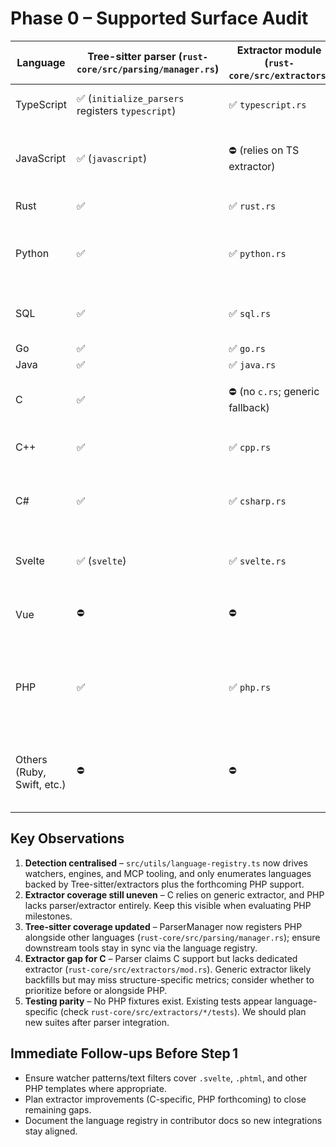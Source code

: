 # Phase 0 – Supported Surface Audit

| Language | Tree-sitter parser (`rust-core/src/parsing/manager.rs`) | Extractor module (`rust-core/src/extractors`) | TS engines detect language? (`src/engines/*`) | Watcher detection (`src/watchers/file-watcher.ts`) | Notes |
| --- | --- | --- | --- | --- | --- |
| TypeScript | ✅ (`initialize_parsers` registers `typescript`) | ✅ `typescript.rs` | ✅ (`detectLanguageFromPath` -> `typescript`) | ✅ (`.ts/.tsx`) | Full pipeline implemented. |
| JavaScript | ✅ (`javascript`) | ⛔ (relies on TS extractor) | ✅ (`js/jsx`) | ✅ | Confirm JS concepts flow correctly via TS extractor; add explicit module? |
| Rust | ✅ | ✅ `rust.rs` | ✅ | ✅ | No issues noted. |
| Python | ✅ | ✅ `python.rs` | ✅ | ✅ | Extractor recently upgraded (see CHANGELOG 0.4.5). |
| SQL | ✅ | ✅ `sql.rs` | ✅ | ✅ | Detection uses shared registry; surfaced correctly. |
| Go | ✅ | ✅ `go.rs` | ✅ | ✅ | Complete. |
| Java | ✅ | ✅ `java.rs` | ✅ | ✅ | Complete. |
| C | ✅ | ⛔ (no `c.rs`; generic fallback) | ✅ | ✅ | Parser works; extractor remains generic. |
| C++ | ✅ | ✅ `cpp.rs` | ✅ | ✅ (`.cpp/.cc/.cxx`) | Detection now produces `cpp`; extractor intact. |
| C# | ✅ | ✅ `csharp.rs` | ✅ | ✅ (`.cs`) | Detection aligned; ensure extractor parity in Step 1 review. |
| Svelte | ✅ (`svelte`) | ✅ `svelte.rs` | ⛔ | ⛔ | Watcher ignores `.svelte`; need detection for parity. |
| Vue | ⛔ | ⛔ | ⛔ | ✅ (`.vue`) | Watcher may emit `vue` but parser stack lacks support. |
| PHP | ✅ | ✅ `php.rs` | ✅ | ✅ (`.php`) | Parser/extractor landed 2025-10-16; TypeScript surface already routes PHP files into Rust core. |
| Others (Ruby, Swift, etc.) | ⛔ | ⛔ | ⛔ | ✅ | Watcher over-detects vs. core capabilities; expect filtering at change analyzer stage. |

## Key Observations

1. **Detection centralised** – `src/utils/language-registry.ts` now drives watchers, engines, and MCP tooling, and only enumerates languages backed by Tree-sitter/extractors plus the forthcoming PHP support.
2. **Extractor coverage still uneven** – C relies on generic extractor, and PHP lacks parser/extractor entirely. Keep this visible when evaluating PHP milestones.
3. **Tree-sitter coverage updated** – ParserManager now registers PHP alongside other languages (`rust-core/src/parsing/manager.rs`); ensure downstream tools stay in sync via the language registry.
4. **Extractor gap for C** – Parser claims C support but lacks dedicated extractor (`rust-core/src/extractors/mod.rs`). Generic extractor likely backfills but may miss structure-specific metrics; consider whether to prioritize before or alongside PHP.
5. **Testing parity** – No PHP fixtures exist. Existing tests appear language-specific (check `rust-core/src/extractors/*/tests`). We should plan new suites after parser integration.

## Immediate Follow-ups Before Step 1

- Ensure watcher patterns/text filters cover `.svelte`, `.phtml`, and other PHP templates where appropriate.
- Plan extractor improvements (C-specific, PHP forthcoming) to close remaining gaps.
- Document the language registry in contributor docs so new integrations stay aligned.
